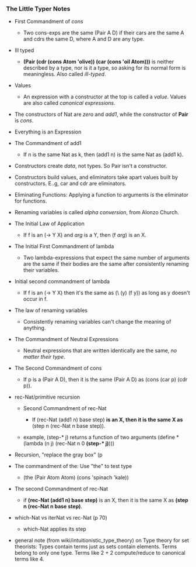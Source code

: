 ### The Little Typer Notes

- First Commandment of _cons_
	- Two cons-exps are the same (Pair A D) if their cars are the same A and cdrs the same D, where A and D are any type.
	
- Ill typed
	- __(Pair (cdr (cons Atom 'olive)) (car (cons 'oil Atom)))__ is neither described by a type, nor is it a type, so asking for its normal form is meaningless. Also called _ill-typed_.

- Values
	- An expression with a constructor at the top is called a _value_. Values are also called _canonical expressions_.
	
- The constructors of Nat are _zero_ and _add1_, while the constructor of __Pair__ is _cons_.

- Everything is an Expression

- The Commandment of add1
	- If n is the same Nat as k, then (add1 n) is the same Nat as (add1 k).
	
- Constructors create _data_, not types. So Pair isn't a constructor.

- Constructors build values, and eliminators take apart values built by constructors. E..g, car and cdr are eliminators.

- Eliminating Functions: Applying a function to arguments _is_ the eliminator for functions.

- Renaming variables is called _alpha conversion_, from Alonzo Church.

- The Initial Law of Application
	- If f is an (-> Y X) and _arg_ is a Y, then (f _arg_) is an X.
	
- The Initial First Commandment of lambda
	- Two lambda-expressions that expect the same number of arguments are the same if their bodies are the same after consistently renaming their variables.
	
- Initial second commandment of lambda
	- If f is an (-> Y X) then it's the same as (\ (y) (f y)) as long as y doesn't occur in f.
	
- The law of renaming variables
	- Consistently renaming variables can't change the meaning of anything.
	
- The Commandment of Neutral Expressions
	- Neutral expressions that are written identically are the same, _no matter their type_.

- The Second Commandment of cons
	- If p is a (Pair A D), then it is the same (Pair A D) as (cons (car p) (cdr p)).
	
	
- rec-Nat/primitive recursion
	- Second Commandment of rec-Nat
		- If (rec-Nat (add1 n) base step) __is an X, then it is the same X as__ (step n (rec-Nat n base step)).
		
	- example, (step-* j) returns a function of two arguments
	(define * (lambda (n j) (rec-Nat n 0 __(step-\* j)__)))

- Recursion, "replace the gray box" (p
- The commandment of the: Use "the" to test type
	- (the (Pair Atom Atom) (cons 'spinach 'kale))
	
- The second Commandment of rec-Nat
	- if __(rec-Nat (add1 n) base step)__ is an X, then it is the same X as __(step n (rec-Nat n base step)__.
	
- which-Nat vs iterNat vs rec-Nat (p 70)
	- which-Nat applies its step


- general note (from wiki/intuitionistic_type_theory) on Type theory for set theorists: Types contain terms just as sets contain elements. Terms belong to only one type. Terms like 2 + 2 compute/reduce to canonical terms like 4.